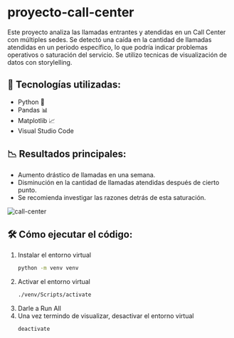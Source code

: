 # proyecto-call-center

Este proyecto analiza las llamadas entrantes y atendidas en un Call Center con múltiples sedes. Se detectó una caída en la cantidad de llamadas atendidas en un periodo específico, lo que podría indicar problemas operativos o saturación del servicio. Se utilizo tecnicas de visualización de datos con storylelling.

## 📌 Tecnologías utilizadas:
- Python 🐍
- Pandas 📊
- Matplotlib 📈
- Visual Studio Code

## 📉 Resultados principales:
- Aumento drástico de llamadas en una semana.
- Disminución en la cantidad de llamadas atendidas después de cierto punto.
- Se recomienda investigar las razones detrás de esta saturación.

![call-center](https://github.com/user-attachments/assets/25919043-25ba-4563-a25e-27c6ed7b10c0)

## 🛠 Cómo ejecutar el código:
1. Instalar el entorno virtual
   ```bash
   python -m venv venv
   ```
2. Activar el entorno virtual
   ```bash
   ./venv/Scripts/activate
   ```
3. Darle a Run All
4. Una vez termindo de visualizar, desactivar el entorno virtual
   ```bash
   deactivate
   ```
